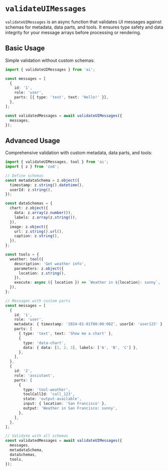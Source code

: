 # `validateUIMessages`

`validateUIMessages` is an async function that validates UI messages against schemas for metadata, data parts, and tools. It ensures type safety and data integrity for your message arrays before processing or rendering.

## Basic Usage

Simple validation without custom schemas:

```typescript
import { validateUIMessages } from 'ai';

const messages = [
  {
    id: '1',
    role: 'user',
    parts: [{ type: 'text', text: 'Hello!' }],
  },
];

const validatedMessages = await validateUIMessages({
  messages,
});
```

## Advanced Usage

Comprehensive validation with custom metadata, data parts, and tools:

```typescript
import { validateUIMessages, tool } from 'ai';
import { z } from 'zod';

// Define schemas
const metadataSchema = z.object({
  timestamp: z.string().datetime(),
  userId: z.string(),
});

const dataSchemas = {
  chart: z.object({
    data: z.array(z.number()),
    labels: z.array(z.string()),
  }),
  image: z.object({
    url: z.string().url(),
    caption: z.string(),
  }),
};

const tools = {
  weather: tool({
    description: 'Get weather info',
    parameters: z.object({
      location: z.string(),
    }),
    execute: async ({ location }) => `Weather in ${location}: sunny`,
  }),
};

// Messages with custom parts
const messages = [
  {
    id: '1',
    role: 'user',
    metadata: { timestamp: '2024-01-01T00:00:00Z', userId: 'user123' },
    parts: [
      { type: 'text', text: 'Show me a chart' },
      {
        type: 'data-chart',
        data: { data: [1, 2, 3], labels: ['A', 'B', 'C'] },
      },
    ],
  },
  {
    id: '2',
    role: 'assistant',
    parts: [
      {
        type: 'tool-weather',
        toolCallId: 'call_123',
        state: 'output-available',
        input: { location: 'San Francisco' },
        output: 'Weather in San Francisco: sunny',
      },
    ],
  },
];

// Validate with all schemas
const validatedMessages = await validateUIMessages({
  messages,
  metadataSchema,
  dataSchemas,
  tools,
});
```

